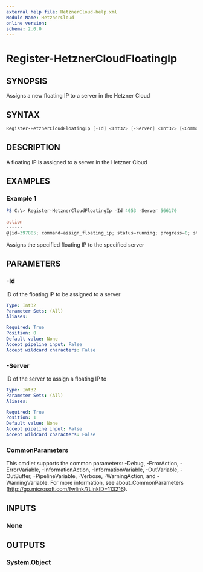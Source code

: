 ```yaml
---
external help file: HetznerCloud-help.xml
Module Name: HetznerCloud
online version:
schema: 2.0.0
---
```


# Register-HetznerCloudFloatingIp

## SYNOPSIS

Assigns a new floating IP to a server in the Hetzner Cloud

## SYNTAX

```powershell
Register-HetznerCloudFloatingIp [-Id] <Int32> [-Server] <Int32> [<CommonParameters>]
```

## DESCRIPTION

A floating IP is assigned to a server in the Hetzner Cloud

## EXAMPLES

### Example 1

```powershell
PS C:\> Register-HetznerCloudFloatingIp -Id 4053 -Server 566170

action
------
@{id=397885; command=assign_floating_ip; status=running; progress=0; started=2018-03-14T20:41:24+00:00; finished=; r...
```

Assigns the specified floating IP to the specified server

## PARAMETERS

### -Id

ID of the floating IP to be assigned to a server

```yaml
Type: Int32
Parameter Sets: (All)
Aliases:

Required: True
Position: 0
Default value: None
Accept pipeline input: False
Accept wildcard characters: False
```

### -Server

ID of the server to assign a floating IP to

```yaml
Type: Int32
Parameter Sets: (All)
Aliases:

Required: True
Position: 1
Default value: None
Accept pipeline input: False
Accept wildcard characters: False
```

### CommonParameters

This cmdlet supports the common parameters: -Debug, -ErrorAction, -ErrorVariable, -InformationAction, -InformationVariable, -OutVariable, -OutBuffer, -PipelineVariable, -Verbose, -WarningAction, and -WarningVariable.
For more information, see about_CommonParameters (http://go.microsoft.com/fwlink/?LinkID=113216).

## INPUTS

### None

## OUTPUTS

### System.Object
